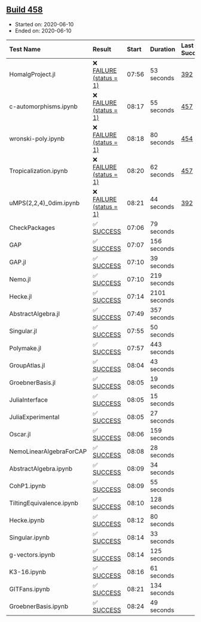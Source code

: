 ## [Build 458](https://oscarci.mathematik.uni-kl.de/job/oscar-julia-1.4/458/)

* Started on: 2020-06-10
* Ended on: 2020-06-10

| Test Name    | Result | Start | Duration | Last Success | First Failure |
|:-------------|:-------|:------|:---------|:-------------|:--------------|
| HomalgProject.jl | ❌ [FAILURE (status = 1)](https://oscarci.mathematik.uni-kl.de/job/oscar-julia-1.4/458/artifact/logs/build-458/HomalgProject.jl.log) | 07:56 | 53 seconds | [392](https://oscarci.mathematik.uni-kl.dejob/oscar-julia-1.4/392/) | [393](https://oscarci.mathematik.uni-kl.dejob/oscar-julia-1.4/393/) |
| c-automorphisms.ipynb | ❌ [FAILURE (status = 1)](https://oscarci.mathematik.uni-kl.de/job/oscar-julia-1.4/458/artifact/logs/build-458/c-automorphisms.ipynb.log) | 08:17 | 55 seconds | [457](https://oscarci.mathematik.uni-kl.dejob/oscar-julia-1.4/457/) | [458](https://oscarci.mathematik.uni-kl.dejob/oscar-julia-1.4/458/) |
| wronski-poly.ipynb | ❌ [FAILURE (status = 1)](https://oscarci.mathematik.uni-kl.de/job/oscar-julia-1.4/458/artifact/logs/build-458/wronski-poly.ipynb.log) | 08:18 | 80 seconds | [454](https://oscarci.mathematik.uni-kl.dejob/oscar-julia-1.4/454/) | [455](https://oscarci.mathematik.uni-kl.dejob/oscar-julia-1.4/455/) |
| Tropicalization.ipynb | ❌ [FAILURE (status = 1)](https://oscarci.mathematik.uni-kl.de/job/oscar-julia-1.4/458/artifact/logs/build-458/Tropicalization.ipynb.log) | 08:20 | 62 seconds | [457](https://oscarci.mathematik.uni-kl.dejob/oscar-julia-1.4/457/) | [458](https://oscarci.mathematik.uni-kl.dejob/oscar-julia-1.4/458/) |
| uMPS(2,2,4)_0dim.ipynb | ❌ [FAILURE (status = 1)](https://oscarci.mathematik.uni-kl.de/job/oscar-julia-1.4/458/artifact/logs/build-458/uMPS-2-2-4-_0dim.ipynb.log) | 08:21 | 44 seconds | [392](https://oscarci.mathematik.uni-kl.dejob/oscar-julia-1.4/392/) | [393](https://oscarci.mathematik.uni-kl.dejob/oscar-julia-1.4/393/) |
| CheckPackages | ✅ [SUCCESS](https://oscarci.mathematik.uni-kl.de/job/oscar-julia-1.4/458/artifact/logs/build-458/CheckPackages.log) | 07:06 | 79 seconds |  |  |
| GAP | ✅ [SUCCESS](https://oscarci.mathematik.uni-kl.de/job/oscar-julia-1.4/458/artifact/logs/build-458/GAP.log) | 07:07 | 156 seconds |  |  |
| GAP.jl | ✅ [SUCCESS](https://oscarci.mathematik.uni-kl.de/job/oscar-julia-1.4/458/artifact/logs/build-458/GAP.jl.log) | 07:10 | 39 seconds |  |  |
| Nemo.jl | ✅ [SUCCESS](https://oscarci.mathematik.uni-kl.de/job/oscar-julia-1.4/458/artifact/logs/build-458/Nemo.jl.log) | 07:10 | 219 seconds |  |  |
| Hecke.jl | ✅ [SUCCESS](https://oscarci.mathematik.uni-kl.de/job/oscar-julia-1.4/458/artifact/logs/build-458/Hecke.jl.log) | 07:14 | 2101 seconds |  |  |
| AbstractAlgebra.jl | ✅ [SUCCESS](https://oscarci.mathematik.uni-kl.de/job/oscar-julia-1.4/458/artifact/logs/build-458/AbstractAlgebra.jl.log) | 07:49 | 357 seconds |  |  |
| Singular.jl | ✅ [SUCCESS](https://oscarci.mathematik.uni-kl.de/job/oscar-julia-1.4/458/artifact/logs/build-458/Singular.jl.log) | 07:55 | 50 seconds |  |  |
| Polymake.jl | ✅ [SUCCESS](https://oscarci.mathematik.uni-kl.de/job/oscar-julia-1.4/458/artifact/logs/build-458/Polymake.jl.log) | 07:57 | 443 seconds |  |  |
| GroupAtlas.jl | ✅ [SUCCESS](https://oscarci.mathematik.uni-kl.de/job/oscar-julia-1.4/458/artifact/logs/build-458/GroupAtlas.jl.log) | 08:04 | 43 seconds |  |  |
| GroebnerBasis.jl | ✅ [SUCCESS](https://oscarci.mathematik.uni-kl.de/job/oscar-julia-1.4/458/artifact/logs/build-458/GroebnerBasis.jl.log) | 08:05 | 19 seconds |  |  |
| JuliaInterface | ✅ [SUCCESS](https://oscarci.mathematik.uni-kl.de/job/oscar-julia-1.4/458/artifact/logs/build-458/JuliaInterface.log) | 08:05 | 15 seconds |  |  |
| JuliaExperimental | ✅ [SUCCESS](https://oscarci.mathematik.uni-kl.de/job/oscar-julia-1.4/458/artifact/logs/build-458/JuliaExperimental.log) | 08:05 | 27 seconds |  |  |
| Oscar.jl | ✅ [SUCCESS](https://oscarci.mathematik.uni-kl.de/job/oscar-julia-1.4/458/artifact/logs/build-458/Oscar.jl.log) | 08:06 | 159 seconds |  |  |
| NemoLinearAlgebraForCAP | ✅ [SUCCESS](https://oscarci.mathematik.uni-kl.de/job/oscar-julia-1.4/458/artifact/logs/build-458/NemoLinearAlgebraForCAP.log) | 08:08 | 28 seconds |  |  |
| AbstractAlgebra.ipynb | ✅ [SUCCESS](https://oscarci.mathematik.uni-kl.de/job/oscar-julia-1.4/458/artifact/logs/build-458/AbstractAlgebra.ipynb.log) | 08:09 | 34 seconds |  |  |
| CohP1.ipynb | ✅ [SUCCESS](https://oscarci.mathematik.uni-kl.de/job/oscar-julia-1.4/458/artifact/logs/build-458/CohP1.ipynb.log) | 08:09 | 55 seconds |  |  |
| TiltingEquivalence.ipynb | ✅ [SUCCESS](https://oscarci.mathematik.uni-kl.de/job/oscar-julia-1.4/458/artifact/logs/build-458/TiltingEquivalence.ipynb.log) | 08:10 | 128 seconds |  |  |
| Hecke.ipynb | ✅ [SUCCESS](https://oscarci.mathematik.uni-kl.de/job/oscar-julia-1.4/458/artifact/logs/build-458/Hecke.ipynb.log) | 08:12 | 80 seconds |  |  |
| Singular.ipynb | ✅ [SUCCESS](https://oscarci.mathematik.uni-kl.de/job/oscar-julia-1.4/458/artifact/logs/build-458/Singular.ipynb.log) | 08:14 | 33 seconds |  |  |
| g-vectors.ipynb | ✅ [SUCCESS](https://oscarci.mathematik.uni-kl.de/job/oscar-julia-1.4/458/artifact/logs/build-458/g-vectors.ipynb.log) | 08:14 | 125 seconds |  |  |
| K3-16.ipynb | ✅ [SUCCESS](https://oscarci.mathematik.uni-kl.de/job/oscar-julia-1.4/458/artifact/logs/build-458/K3-16.ipynb.log) | 08:16 | 61 seconds |  |  |
| GITFans.ipynb | ✅ [SUCCESS](https://oscarci.mathematik.uni-kl.de/job/oscar-julia-1.4/458/artifact/logs/build-458/GITFans.ipynb.log) | 08:21 | 134 seconds |  |  |
| GroebnerBasis.ipynb | ✅ [SUCCESS](https://oscarci.mathematik.uni-kl.de/job/oscar-julia-1.4/458/artifact/logs/build-458/GroebnerBasis.ipynb.log) | 08:24 | 49 seconds |  |  |
